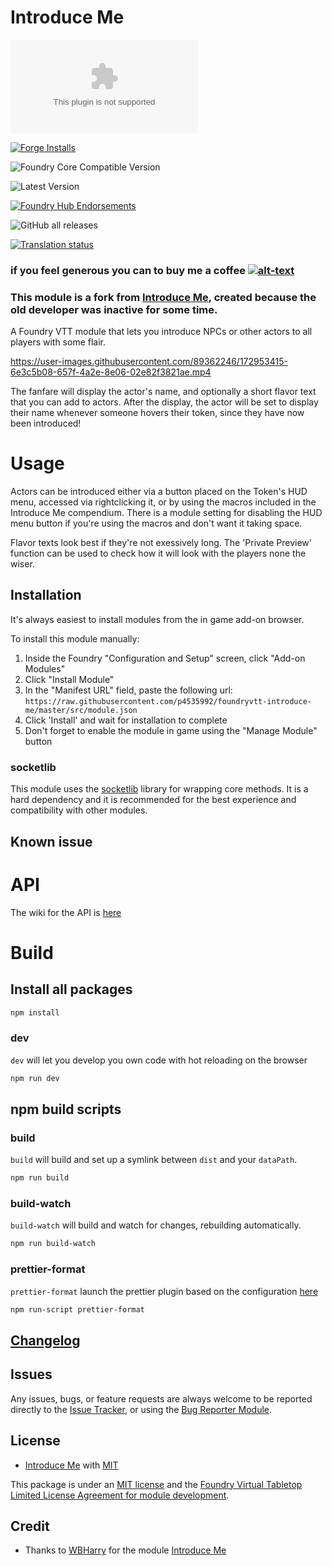# Introduce Me

![Latest Release Download Count](https://img.shields.io/github/downloads/p4535992/foundryvtt-introduce-me/latest/module.zip?color=2b82fc&label=DOWNLOADS&style=for-the-badge)

[![Forge Installs](https://img.shields.io/badge/dynamic/json?label=Forge%20Installs&query=package.installs&suffix=%25&url=https%3A%2F%2Fforge-vtt.com%2Fapi%2Fbazaar%2Fpackage%2Fintroduce-me&colorB=006400&style=for-the-badge)](https://forge-vtt.com/bazaar#package=introduce-me)

![Foundry Core Compatible Version](https://img.shields.io/badge/dynamic/json.svg?url=https%3A%2F%2Fraw.githubusercontent.com%2Fp4535992%2Ffoundryvtt-introduce-me%2Fmaster%2Fsrc%2Fmodule.json&label=Foundry%20Version&query=$.compatibility.verified&colorB=orange&style=for-the-badge)

![Latest Version](https://img.shields.io/badge/dynamic/json.svg?url=https%3A%2F%2Fraw.githubusercontent.com%2Fp4535992%2Ffoundryvtt-introduce-me%2Fmaster%2Fsrc%2Fmodule.json&label=Latest%20Release&prefix=v&query=$.version&colorB=red&style=for-the-badge)

[![Foundry Hub Endorsements](https://img.shields.io/endpoint?logoColor=white&url=https%3A%2F%2Fwww.foundryvtt-hub.com%2Fwp-json%2Fhubapi%2Fv1%2Fpackage%2Fintroduce-me%2Fshield%2Fendorsements&style=for-the-badge)](https://www.foundryvtt-hub.com/package/introduce-me/)

![GitHub all releases](https://img.shields.io/github/downloads/p4535992/foundryvtt-introduce-me/total?style=for-the-badge)

[![Translation status](https://weblate.foundryvtt-hub.com/widgets/introduce-me/-/287x66-black.png)](https://weblate.foundryvtt-hub.com/engage/introduce-me/)

### if you feel generous you can to buy me a coffee [![alt-text](https://img.shields.io/badge/-Patreon-%23ff424d?style=for-the-badge)](https://www.patreon.com/p4535992)

### This module is a fork from [Introduce Me](https://github.com/WBHarry/introduce-me), created because the old developer was inactive for some time.

A Foundry VTT module that lets you introduce NPCs or other actors to all players with some flair.

https://user-images.githubusercontent.com/89362246/172953415-6e3c5b08-657f-4a2e-8e06-02e82f3821ae.mp4

The fanfare will display the actor's name, and optionally a short flavor text that you can add to actors.
After the display, the actor will be set to display their name whenever someone hovers their token, since they have now been introduced!

# Usage

Actors can be introduced either via a button placed on the Token's HUD menu, accessed via rightclicking it, or by using the macros included in the Introduce Me compendium. There is a module setting for disabling the HUD menu button if you're using the macros and don't want it taking space.

Flavor texts look best if they're not exessively long. The 'Private Preview' function can be used to check how it will look with the players none the wiser.

## Installation

It's always easiest to install modules from the in game add-on browser.

To install this module manually:
1.  Inside the Foundry "Configuration and Setup" screen, click "Add-on Modules"
2.  Click "Install Module"
3.  In the "Manifest URL" field, paste the following url:
`https://raw.githubusercontent.com/p4535992/foundryvtt-introduce-me/master/src/module.json`
4.  Click 'Install' and wait for installation to complete
5.  Don't forget to enable the module in game using the "Manage Module" button

### socketlib

This module uses the [socketlib](https://github.com/manuelVo/foundryvtt-socketlib) library for wrapping core methods. It is a hard dependency and it is recommended for the best experience and compatibility with other modules.

## Known issue

# API

The wiki for the API is [here](wiki/api.md)


# Build

## Install all packages

```bash
npm install
```

### dev

`dev` will let you develop you own code with hot reloading on the browser

```bash
npm run dev
```

## npm build scripts

### build

`build` will build and set up a symlink between `dist` and your `dataPath`.

```bash
npm run build
```

### build-watch

`build-watch` will build and watch for changes, rebuilding automatically.

```bash
npm run build-watch
```

### prettier-format

`prettier-format` launch the prettier plugin based on the configuration [here](./.prettierrc)

```bash
npm run-script prettier-format
```

## [Changelog](./CHANGELOG.md)

## Issues

Any issues, bugs, or feature requests are always welcome to be reported directly to the [Issue Tracker](https://github.com/p4535992/foundryvtt-introduce-me/issues), or using the [Bug Reporter Module](https://foundryvtt.com/packages/bug-reporter/).

## License

- [Introduce Me](https://github.com/WBHarry/introduce-me) with [MIT](https://github.com/WBHarry/introduce-me/blob/main/LICENSE)

This package is under an [MIT license](LICENSE) and the [Foundry Virtual Tabletop Limited License Agreement for module development](https://foundryvtt.com/article/license/).

## Credit

- Thanks to [WBHarry](https://github.com/WBHarry) for the module [Introduce Me](https://github.com/WBHarry/introduce-me)
